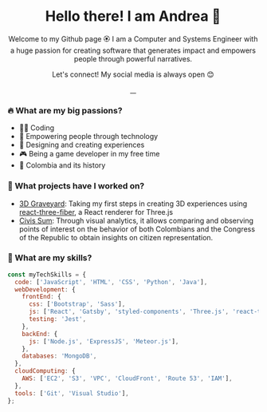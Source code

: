 <p align="center">
 <h1 align="center">Hello there! I am Andrea 🤗</h1>
 <p align="center">Welcome to my Github page 🏵 I am a Computer and Systems Engineer with a huge passion for creating software that generates impact and empowers people through powerful narratives.</p>
 <p align="center">Let's connect! My social media is always open 😊</p>
 <p align="center">
  <a href="https://github.com/acbeltrans">
     <img alt="" src="https://img.shields.io/badge/-acbeltrans-000?style=flat&logo=Github&logoColor=white" />
  </a>
  <a href="https://www.linkedin.com/in/andreabeltransamudio/">
     <img alt="" src="https://img.shields.io/badge/-andreabeltransamudio-blue?style=flat&logo=Linkedin&logoColor=white" />
  </a>
  <a href="https://twitter.com/AndreaBeltranS">
     <img alt="" src="https://img.shields.io/badge/-AndreaBeltranS-1ca0f1?style=flat&logo=Twitter&logoColor=white" />
  </a>
  <a href="mailto:acbeltrans@gmail.com">
     <img alt="" src="https://img.shields.io/badge/-acbeltrans@gmail.com-c14438?style=flat&logo=Gmail&logoColor=white" />
  </a>
 </p>
</p>

### 🔥 What are my big passions?
* 👩‍💻 Coding
* 🌟 Empowering people through technology
* 🎨 Designing and creating experiences
* 🎮 Being a game developer in my free time
* 📜 Colombia and its history

### 💼 What projects have I worked on?
* <a href="https://github.com/acbeltrans/3d-graveyard">3D Graveyard<a>: Taking my first steps in creating 3D experiences using <a href="https://github.com/pmndrs/react-three-fiber">react-three-fiber<a>, a React renderer for Three.js
* <a href="https://github.com/Juanpablor5/CV-OD">Civis Sum<a>: Through visual analytics, it allows comparing and observing points of interest on the behavior of both Colombians and the Congress of the Republic to obtain insights on citizen representation.

### 🎈 What are my skills?

```javascript
const myTechSkills = {
  code: ['JavaScript', 'HTML', 'CSS', 'Python', 'Java'],
  webDevelopment: {
    frontEnd: {
      css: ['Bootstrap', 'Sass'],
      js: ['React', 'Gatsby', 'styled-components', 'Three.js', 'react-three-fiber', 'GSAP', 'D3', 'Vega-Lite'],
      testing: 'Jest',
    },
    backEnd: {
      js: ['Node.js', 'ExpressJS', 'Meteor.js'],
    },
    databases: 'MongoDB',
  },
  cloudComputing: {
    AWS: ['EC2', 'S3', 'VPC', 'CloudFront', 'Route 53', 'IAM'],
  },
  tools: ['Git', 'Visual Studio'],
};
```
